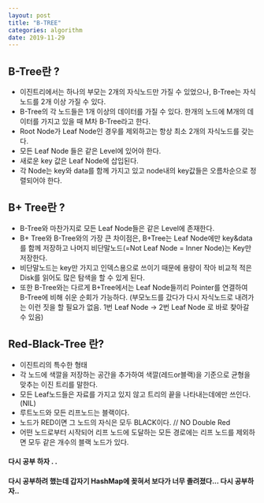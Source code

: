 ```yaml
---
layout: post
title: "B-TREE"
categories: algorithm
date: 2019-11-29
---
```


## B-Tree란 ?
- 이진트리에서는 하나의 부모는 2개의 자식노드만 가질 수 있었으나, B-Tree는 자식노드를 2개 이상 가질 수 있다.
- B-Tree의 각 노드들은 1개 이상의 데이터를 가질 수 있다. 한개의 노드에 M개의 데이터를 가지고 있을 때 M차 B-Tree라고 한다.
- Root Node가 Leaf Node인 경우를 제외하고는 항상 최소 2개의 자식노드를 갖는다.
- 모든 Leaf Node 들은 같은 Level에 있어야 한다.
- 새로운 key 값은 Leaf Node에 삽입된다.
- 각 Node는 key와 data를 함께 가지고 있고 node내의 key값들은 오름차순으로 정렬되어야 한다.


## B+ Tree란 ?
- B-Tree와 마찬가지로 모든 Leaf Node들은 같은 Level에 존재한다.
- B+ Tree와 B-Tree와의 가장 큰 차이점은, B+Tree는 Leaf Node에만 key&data를 함께 저장하고 나머지 비단말노드(=Not Leaf Node = Inner Node)는 Key만 저장한다.
- 비단말노드는 key만 가지고 인덱스용으로 쓰이기 때문에 용량이 작아 비교적 적은 Disk를 읽어도 많은 탐색을 할 수 있게 된다.
- 또한 B-Tree와는 다르게 B+Tree에서는 Leaf Node들끼리 Pointer를 연결하여 B-Tree에 비해 쉬운 순회가 가능하다. (부모노드를 갔다가 다시 자식노드로 내려가는 이런 짓을 할 필요가 없음. 1번 Leaf Node -> 2번 Leaf Node 로 바로 찾아갈 수 있음)



## Red-Black-Tree 란?
- 이진트리의 특수한 형태
- 각 노드에 색깔을 저장하는 공간을 추가하여 색깔(레드or블랙)을 기준으로 균형을 맞추는 이진 트리를 말한다.
- 모든 Leaf노드들은 자료를 가지고 있지 않고 트리의 끝을 나타내는데에만 쓰인다.(NIL)
- 루트노드와 모든 리프노드는 블랙이다.
- 노드가 RED이면 그 노드의 자식은 모두 BLACK이다. // NO Double Red
- 어떤 노드로부터 시작되어 리프 노드에 도달하는 모든 경로에는 리프 노드를 제외하면 모두 같은 개수의 블랙 노드가 있다.



#### 다시 공부 하자 . .
#### 다시 공부하려 했는데 갑자기 HashMap에 꽂혀서 보다가 너무 졸려졌다... 다시 공부하자..